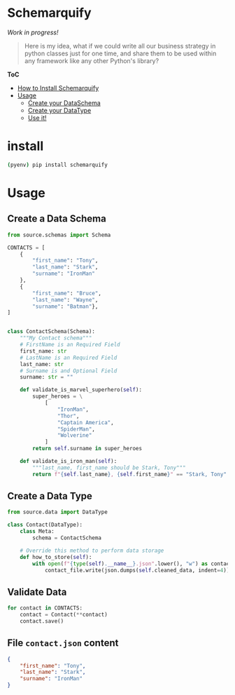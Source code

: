 Schemarquify
===

_Work in progress!_

> Here is my idea, what if we could write all our business strategy in python classes just for one time, and share them to be used within any framework like any other Python's library?
 


**ToC**
+ [How to Install Schemarquify](#install)
+ [Usage](#usage)
    - [Create your DataSchema](#create-a-data-schema)
    - [Create your DataType](#create-a-data-type)
    - [Use it!](#validate-data)
    
# install 
```bash
(pyenv) pip install schemarquify
```

# Usage

## Create a Data Schema

```python
from source.schemas import Schema

CONTACTS = [
    {
        "first_name": "Tony",
        "last_name": "Stark",
        "surname": "IronMan"
    },
    {
        "first_name": "Bruce",
        "last_name": "Wayne",
        "surname": "Batman"},
]


class ContactSchema(Schema):
    """My Contact schema"""
    # FirstName is an Required Field
    first_name: str
    # LastName is an Required Field
    last_name: str
    # Surname is and Optional Field
    surname: str = ""

    def validate_is_marvel_superhero(self):
        super_heroes = \
            [
                "IronMan",
                "Thor",
                "Captain America",
                "SpiderMan",
                "Wolverine"
            ]
        return self.surname in super_heroes

    def validate_is_iron_man(self):
        """last_name, first_name should be Stark, Tony"""
        return f"{self.last_name}, {self.first_name}" == "Stark, Tony"
```

## Create a Data Type

```python
from source.data import DataType

class Contact(DataType):
    class Meta:
        schema = ContactSchema

    # Override this method to perform data storage
    def how_to_store(self):
        with open(f"{type(self).__name__}.json".lower(), "w") as contact_file:
            contact_file.write(json.dumps(self.cleaned_data, indent=4))

```

## Validate Data
```python
for contact in CONTACTS:
    contact = Contact(**contact)
    contact.save()
```

## File `contact.json` content

```json
{
    "first_name": "Tony",
    "last_name": "Stark",
    "surname": "IronMan"
}
```